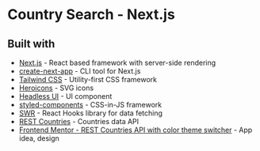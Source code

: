 # Country Search - Next.js

## Built with

- [Next.js](https://github.com/vercel/next.js/) - React based framework with
  server-side rendering
- [create-next-app](https://github.com/vercel/next.js/tree/canary/packages/create-next-app) -
  CLI tool for Next.js
- [Tailwind CSS](https://github.com/tailwindlabs/tailwindcss) - Utility-first
  CSS framework
- [Heroicons](https://github.com/tailwindlabs/heroicons) - SVG icons
- [Headless UI](https://github.com/tailwindlabs/headlessui) - UI component
- [styled-components](https://github.com/styled-components/styled-components) -
  CSS-in-JS framework
- [SWR](https://github.com/vercel/swr) - React Hooks library for data fetching
- [REST Countries](https://restcountries.com/) - Countries data API
- [Frontend Mentor - REST Countries API with color theme switcher](https://github.com/frontendmentorio/rest-countries-api-with-color-theme-switcher) -
  App idea, design
